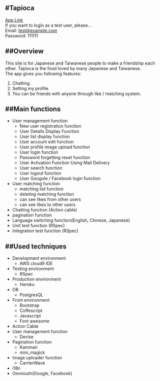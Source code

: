 #Tapioca
---
[App Link](https://tapioca-app.herokuapp.com/pages/loginpage)   
If you want to login as a test user, please...     
Email: test@example.com   
Password: 111111

##Overview
---
This site is for Japanese and Taiwanese people to make a friendship each other. Tapioca is the food loved by many Japanese and Taiwanese.   
The app gives you following features:   
1. Chatting.   
2. Setting my profile.   
3. You can be friends with anyone through like / matching system.

##Main functions
---
- User management function
	- New user registration function
	- User Details Display Function
	- User list display function
	- User account edit function
	- User profile image upload function
	- User login function
	- Password forgetting reset function
	- User Activation Function Using Mail Delivery
	- User search function
	- User logout function
	- User Googole / Facebook login function
- User matching function
	- matching list function
	- deleting matching function
	- can see likes from other users
	- can see likes to other users
- Chatting function (Action cable)
- pagination function
- Language switching function(English, Chinese, Japanese)
- Unit test function (RSpec)
- Integration test function (RSpec)

##Used techniques
---
- Development environment
	- AWS cloud9 IDE
- Testing environment
	- RSpec
- Production environment
	- Heroku
- DB
	- PostgresQL
- Front environment
	- Bootstrap
	- Coffescript
	- Javascript
	- Font awesome
- Action Cable
- User management function
	- Devise
- Pagination function
	- Kaminari
	- mini_magick
- Image uploader function
	- CarrierWave
- i18n
- Omniouth(Google, Facebook)




